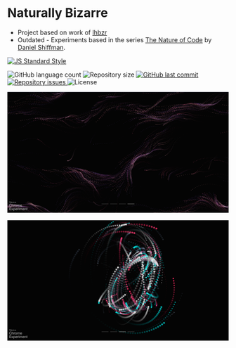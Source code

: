 # Naturally Bizarre

* Project based on work of [lhbzr](https://github.com/lhbzr)
* Outdated - Experiments based in the series [The Nature of Code](http://natureofcode.com/) by [Daniel Shiffman](http://shiffman.net/).

[![JS Standard Style](https://img.shields.io/badge/code%20style-standard-brightgreen.svg?style=flat-square)](http://standardjs.com/)
<p align="left">
  <img alt="GitHub language count" src="https://img.shields.io/github/languages/count/Relirk/naturally-bizarre">

  <img alt="Repository size" src="https://img.shields.io/github/repo-size/Relirk/naturally-bizarre">
  
  <a href="https://github.com/Relirk/naturally-bizarre/commits/master">
    <img alt="GitHub last commit" src="https://img.shields.io/github/last-commit/Relirk/naturally-bizarre">
  </a>

  <a href="https://github.com/Relirk/naturally-bizarre/issues">
    <img alt="Repository issues" src="https://img.shields.io/github/issues/Relirk/naturally-bizarre">
  </a>

  <img alt="License" src="https://img.shields.io/badge/license-MIT-brightgreen">
</p>

![Demo1](naturally-bizarre-1.png)

![Demo2](naturally-bizarre-2.png)
